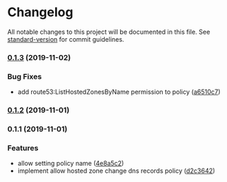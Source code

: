 # Changelog

All notable changes to this project will be documented in this file. See [standard-version](https://github.com/conventional-changelog/standard-version) for commit guidelines.

### [0.1.3](https://github.com/PDMLab/cdk-constructs/compare/v0.1.2...v0.1.3) (2019-11-02)


### Bug Fixes

* add route53:ListHostedZonesByName permission to policy ([a6510c7](https://github.com/PDMLab/cdk-constructs/commit/a6510c7cc51bf93b3e8fccaf4d3a140b2666a984))

### [0.1.2](https://github.com/PDMLab/cdk-constructs/compare/v0.1.1...v0.1.2) (2019-11-01)

### 0.1.1 (2019-11-01)


### Features

* allow setting policy name ([4e8a5c2](https://github.com/PDMLab/cdk-constructs/commit/4e8a5c2edddbffd0ecc7fb589d58076b460ce8c9))
* implement allow hosted zone change dns records policy ([d2c3642](https://github.com/PDMLab/cdk-constructs/commit/d2c3642cc1d089654ad395145025336f67263439))
